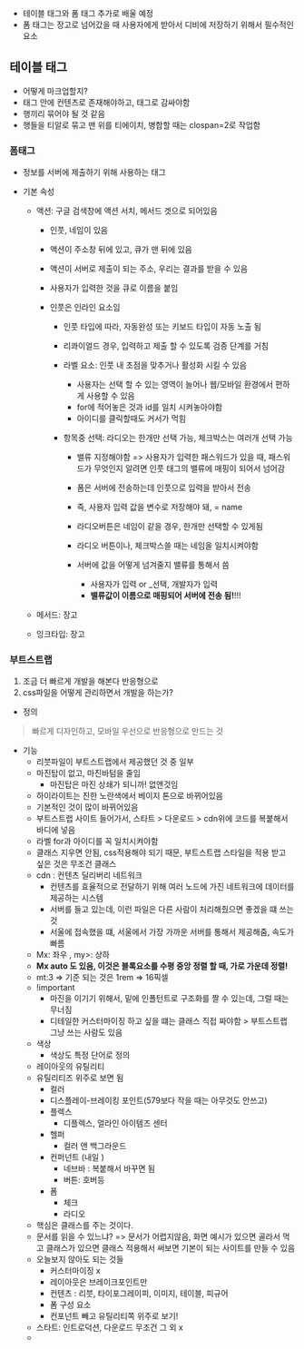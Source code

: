 * 테이블 태그와 폼 태그 추가로 배울 예정
* 폼 태그는 장고로 넘어갔을 때 사용자에게 받아서 디비에 저장하기 위해서 필수적인 요소

## 테이블 태그

* 어떻게 마크업할지? 
* 태그 안에 컨텐츠로 존재해야하고, 태그로 감싸야함
* 행끼리 묶어야 될 것 같음
* 행들을 티알로 묶고 맨 위를 티에이치, 병합할 때는 clospan=2로 작업함



### 폼태그

* 정보를 서버에 제출하기 위해 사용하는 태그

* 기본 속성

  * 액션: 구글 검색창에 액션 서치, 메서드 겟으로 되어있음

    * 인풋, 네임이 있음

    * 액션이 주소창 뒤에 있고, 큐가 맨 뒤에 있음

    * 액션이 서버로 제출이 되는 주소, 우리는 결과를 받을 수 있음

    * 사용자가 입력한 것을 큐로 이름을 붙임

    * 인풋은 인라인 요소임

      * 인풋 타입에 따라, 자동완성 또는 키보드 타입이 자동 노출 됨

      * 리콰이얼드 경우, 입력하고 제출 할 수 있도록 검증 단계를 거침

      * 라벨 요소: 인풋 내 초점을 맞추거나 활성화 시킬 수 있음

        * 사용자는 선택 할 수 있는 영역이 늘어나 웹/모바일 환경에서 편하게 사용할 수 있음
        * for에 적어놓은 것과 id를 일치 시켜놓아야함
        * 아이디를 클릭할때도 커서가 먹힘

      * 항목중 선택: 라디오는 한개만 선택 가능, 체크박스는 여러개 선택 가능

        * 밸류 지정해야함 => 사용자가 입력한 패스워드가 있을 때, 패스워드가 무엇인지 알려면 인풋 태그의 밸류에 매핑이 되어서 넘어감  

        * 폼은 서버에 전송하는데 인풋으로 입력을 받아서 전송

        * 즉, 사용자 입력 값을 변수로 저장해야 돼, = name

        * 라디오버튼은 네임이 같을 경우, 한개만 선택할 수 있게됨

        * 라디오 버튼이나, 체크박스쓸 때는 네임을 일치시켜야함

        * 서버에 값을 어떻게 넘겨줄지 밸류를 통해서 씀

          * 사용자가 입력 or _선택, 개발자가 입력
          * **밸류값이 이름으로 매핑되어 서버에 전송 됨!**!!!

          

  * 메서드: 장고

  * 잉크타입: 장고



### 부트스트랩

1. 조금 더 빠르게 개발을 해본다 반응형으로
2. css파일을 어떻게 관리하면서 개발을 하는가? 

* 정의 

> 빠르게 디자인하고, 모바일 우선으로 반응형으로 만드는 것

* 기능
  * 리붓파일이 부트스트랩에서 제공했던 것 중 일부
  * 마진탑이 없고, 마진바텀을 줄임
    * 마진탑은 마진 상쇄가 되니까! 없앤것임
  * 하이라이트는 진한 노란색에서 베이지 톤으로 바뀌어있음
  * 기본적인 것이 많이 바뀌어있음
  * 부트스트랩 사이트 들어가서, 스타트 > 다운로드 > cdn위에 코드를 복붙해서 바디에 넣음
  * 라벨 for과 아이디를 꼭 일치시켜야함
  * 클래스 지우면 안됨, css적용해야 되기 때문, 부트스트랩 스타일을 적용 받고 싶은 것은 무조건 클래스
  * cdn : 컨텐츠 딜리버리 네트워크
    * 컨텐츠를 효율적으로 전달하기 위해 여러 노드에 가진 네트워크에 데이터를 제공하는 시스템
    * 서버를 들고 있는데, 이런 파일은 다른 사람이 처리해줬으면 좋겠을 떄 쓰는 것 
    * 서울에 접속했을 떄, 서울에서 가장 가까운 서버를 통해서 제공해줌, 속도가 빠름
  *  Mx: 좌우 , my>: 상하
    * **Mx auto 도 있음, 이것은 블록요소를 수평 중앙 정렬 할 때, 가로 가운데 정렬!** 
  * mt:3 => 기준 되는 것은 1rem => 16픽셀
  * !important
    * 마진을 이기기 위해서, 밑에 인폴턴트로 구조화를 짤 수 있는데, 그럴 때는 무너짐
    * 디테일한 커스터마이징 하고 싶을 떄는 클래스 직접 짜야함 > 부트스트랩 그냥 쓰는 사람도 있음
  * 색상
    * 색상도 특정 단어로 정의
  * 레이아웃의 유틸리티
  * 유틸리티즈 위주로 보면 됨
    * 컬러
    * 디스플레이-브레이킹 포인트(579보다 작을 때는 아무것도 안쓰고)
    * 플렉스
      * 디플렉스, 얼라인 아이템즈 센터
    * 헬퍼
      * 컬러 앤 백그라운드
    * 컨퍼넌트 (내일 )
      * 네브바 : 복붙해서 바꾸면 됨
      * 버튼: 호버등
    * 폼
      * 체크
      * 라디오
  * 핵심은 클래스를 주는 것이다. 
  * 문서를 읽을 수 있느냐? => 문서가 어렵지않음, 화면 예시가 있으면 골라서 먹고 클래스가 있으면 클래스 적용해서 써보면 기본이 되는 사이트를 만들 수 있음
  * 오늘보지 않아도 되는 것들
    * 커스터마이징 x
    * 레이아웃은 브레이크포인트만
    * 컨텐츠 : 리붓, 타이포그레이피, 이미지, 테이블, 피규어
    * 폼 구성 요소
    * 컨포넌트 빼고 유틸리티쪽 위주로 보기! 
  * 스타트: 인트로덕션, 다운로드 무조건 그 외 x
  * 